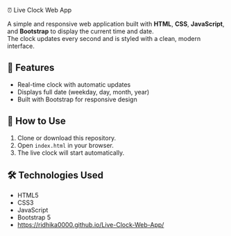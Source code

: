 ⏰ Live Clock Web App

A simple and responsive web application built with **HTML**, **CSS**, **JavaScript**, and **Bootstrap** to display the current time and date.  
The clock updates every second and is styled with a clean, modern interface.

## 🚀 Features
- Real-time clock with automatic updates
- Displays full date (weekday, day, month, year)
- Built with Bootstrap for responsive design

## 📂 How to Use
1. Clone or download this repository.
2. Open `index.html` in your browser.
3. The live clock will start automatically.

## 🛠 Technologies Used
- HTML5
- CSS3
- JavaScript
- Bootstrap 5
- https://ridhika0000.github.io/Live-Clock-Web-App/
